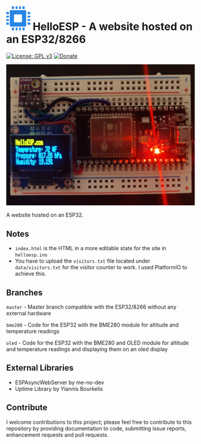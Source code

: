 # <img src="https://github.com/Tech1k/helloesp/blob/master/images/helloesp-favicon.png" alt="HelloESP" width="64"/> HelloESP - A website hosted on an ESP32/8266
[![License: GPL v3](https://img.shields.io/badge/License-GPLv3-blue.svg)](https://www.gnu.org/licenses/gpl-3.0)
[![Donate](https://img.shields.io/badge/Support%20me-Donate-blue)](https://kk.dev/donate)

<img src="https://github.com/Tech1k/helloesp/blob/master/images/esp32-webserver.jpg" alt="ESP32 Webserver" max-width="100%"/>

A website hosted on an ESP32.


## Notes
- ``index.html`` is the HTML in a more editable state for the site in ``helloesp.ino``
- You have to upload the ``visitors.txt`` file located under ``data/visitors.txt`` for the visitor counter to work. I used PlatformIO to achieve this.


## Branches
``master`` - Master branch compatible with the ESP32/8266 without any external hardware

``bme280`` - Code for the ESP32 with the BME280 module for altitude and temperature readings

``oled`` - Code for the ESP32 with the BME280 and OLED module for altitude and temperature readings and displaying them on an oled display


## External Libraries
- ESPAsyncWebServer by me-no-dev
- Uptime Library by Yiannis Bourkelis


## Contribute
I welcome contributions to this project; please feel free to contribute to this repository by providing documentation to code, submitting issue reports, enhancement requests and pull requests.
